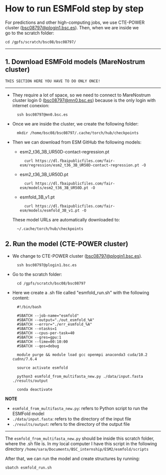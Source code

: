 # How to run ESMFold step by step


  								    
For predictions and other high-computing jobs, we use CTE-POWER   
cluster (bsc08797@plogin1.bsc.es). Then, when we are inside we    
go to the scratch folder:
	
	cd /gpfs/scratch/bsc08/bsc08797/		            
 								    
---


## 1. Download ESMFold models (MareNostrum cluster)

	THIS SECTION HERE YOU HAVE TO DO ONLY ONCE! 

---

- They require a lot of space, so we need to connect to MareNostrum cluster login 0 (bsc08797@mn0.bsc.es)
because is the only login with internet conexion:

		ssh bsc08797@mn0.bsc.es

- Once we are inside the cluster, we create the following folder:

		mkdir /home/bsc08/bsc08797/.cache/torch/hub/checkpoints
	
- Then we can download from ESM GitHub the following models:
	
	* esm2_t36_3B_UR50D-contact-regression.pt
			
			curl https://dl.fbaipublicfiles.com/fair-esm/regression/esm2_t36_3B_UR50D-contact-regression.pt -O
		
	* esm2_t36_3B_UR50D.pt
		
			curl https://dl.fbaipublicfiles.com/fair-esm/models/esm2_t36_3B_UR50D.pt -O
	
	* esmfold_3B_v1.pt
		
			curl https://dl.fbaipublicfiles.com/fair-esm/models/esmfold_3B_v1.pt -O

	These model URLs are automatically downloaded to: 
			
		~/.cache/torch/hub/checkpoints




## 2. Run the model (CTE-POWER cluster)

- We change to CTE-POWER cluster (bsc08797@plogin1.bsc.es).
	
		ssh bsc08797@plogin1.bsc.es

- Go to the scratch folder:
	
		cd /gpfs/scratch/bsc08/bsc08797

- Here we create a .sh file called "esmfold_run.sh" with the following content:
	
		#!/bin/bash
		
		#SBATCH --job-name="esmfold"
		#SBATCH --output="./out_esmfold_%A"
		#SBATCH --error="./err_esmfold_%A"
		#SBATCH --ntasks=1
		#SBATCH --cpus-per-task=40
		#SBATCH --gres=gpu:1
		#SBATCH --time=00:10:00
		#SBATCH --qos=debug

		module purge && module load gcc openmpi anaconda3 cuda/10.2 cudnn/7.6.4

		source activate esmfold

		python3 esmfold_from_multifasta_new.py ./data/input.fasta ./results/output

		conda deactivate
	
**NOTE**

* `esmfold_from_multifasta_new.py`: refers to Python script to run the ESMFold model
* `./data/input.fasta`: refers to the directory of the input file
* `./results/output`: refers to the directory of the output file

---


The `esmfold_from_multifasta_new.py` should be inside this scratch folder, where the .sh file is. In my local computer I have this script in the following directory `/home/sara/Documents/BSC_internship/ESM2/esmfold/scripts`

After that, we can run the model and create structures by running:

	sbatch esmfold_run.sh


		
	
	
	
	
	
	
	
	
	
	
	
	
	
	
	
	
	
	
	
	
